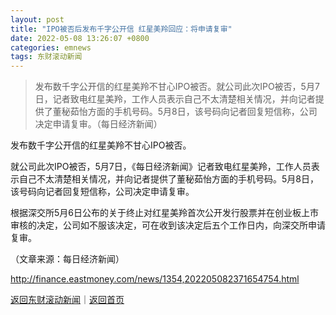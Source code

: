 ```yaml
---
layout: post
title: "IPO被否后发布千字公开信 红星美羚回应：将申请复审"
date: 2022-05-08 13:26:07 +0800
categories: emnews
tags: 东财滚动新闻
---
```

> 发布数千字公开信的红星美羚不甘心IPO被否。就公司此次IPO被否，5月7日，记者致电红星美羚，工作人员表示自己不太清楚相关情况，并向记者提供了董秘茹怡方面的手机号码。5月8日，该号码向记者回复短信称，公司决定申请复审。（每日经济新闻）

<p>发布数千字公开信的红星美羚不甘心IPO被否。</p>
 <p>就公司此次IPO被否，5月7日，《每日经济新闻》记者致电红星美羚，工作人员表示自己不太清楚相关情况，并向记者提供了董秘茹怡方面的手机号码。5月8日，该号码向记者回复短信称，公司决定申请复审。</p>
 <p>根据深交所5月6日公布的关于终止对红星美羚首次公开发行股票并在创业板上市审核的决定，公司如不服该决定，可在收到该决定后五个工作日内，向深交所申请复审。</p><p class="em_media">（文章来源：每日经济新闻）</p>

<http://finance.eastmoney.com/news/1354,202205082371654754.html>

[返回东财滚动新闻](//finews.withounder.com/emnews/)｜[返回首页](//finews.withounder.com/)